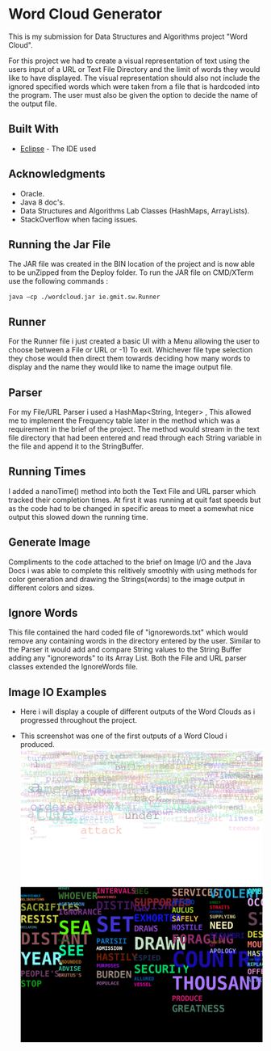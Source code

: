 # Word Cloud Generator 


This is my submission for Data Structures and Algorithms project "Word Cloud".

For this project we had to create a visual representation of text using the users input of a URL or Text File Directory and the limit of words they would like to have displayed. The visual representation should also not include the ignored specified words which were taken from a file that is hardcoded into the program. The user must also be given the option to decide the name of the output file. 

## Built With
*  [Eclipse](https://www.eclipse.org/) - The IDE used

## Acknowledgments
* Oracle.
* Java 8 doc's.
* Data Structures and Algorithms Lab Classes (HashMaps, ArrayLists).
* StackOverflow when facing issues.

## Running the Jar File
The JAR file was created in the BIN location of the project and is now able to be unZipped from the Deploy folder. 
To run the JAR file on CMD/XTerm use the following commands :
```
java –cp ./wordcloud.jar ie.gmit.sw.Runner
```

## Runner
For the Runner file i just created a basic UI with a Menu allowing the user to choose between a File or URL or -1) To exit.
Whichever file type selection they chose would then direct them towards deciding how many words to display and the name they would like to name the image output file.

## Parser
For my File/URL Parser i used a HashMap<String, Integer> , This allowed me to implement the Frequency table later in the method which was a requirement in the brief of the project. The method would stream in the text file directory that had been entered and read through each String variable in the file and append it to the StringBuffer.

## Running Times
I added a nanoTime() method into both the Text File and URL parser which tracked their completion times. At first it was running at quit fast speeds but as the code had to be changed in specific areas to meet a somewhat nice output this slowed down the running time. 

## Generate Image
Compliments to the code attached to the brief on Image I/O and the Java Docs i was able to complete this relitively smoothly with using methods for color generation and drawing the Strings(words) to the image output in different colors and sizes.

## Ignore Words
This file contained the hard coded file of "ignorewords.txt" which would remove any containing words in the directory entered by the user. Similar to the Parser it would add and compare String values to the String Buffer adding any "ignorewords" to its Array List. Both the File and URL parser classes extended the IgnoreWords file.


## Image IO Examples
* Here i will display a couple of different outputs of the Word Clouds as i progressed throughout the project.

* This screenshot was one of the first outputs of a Word Cloud i produced. 
![Screenshot](example.png)
![Screenshot](Github.png)

